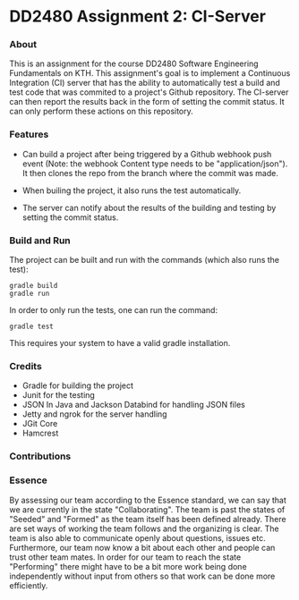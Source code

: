 # DD2480 Assignment 2: CI-Server

### About

This is an assignment for the course DD2480 Software Engineering Fundamentals on KTH. This assignment's goal is to implement a Continuous Integration (CI) server that has the ability to automatically test a build and test code that was commited to a project's Github repository. The CI-server can then report the results back in the form of setting the commit status. It can only perform these actions on this repository.

### Features

* Can build a project after being triggered by a Github webhook push event (Note: the webhook Content type needs to be "application/json"). It then clones the repo from the branch where the commit was made.

* When builing the project, it also runs the test automatically.

* The server can notify about the results of the building and testing by setting the commit status.


### Build and Run

The project can be built and run with the commands (which also runs the test):

```
gradle build
gradle run
```

In order to only run the tests, one can run the command:
```
gradle test
```

This requires your system to have a valid gradle installation.

### Credits

* Gradle for building the project
* Junit for the testing
* JSON In Java and Jackson Databind for handling JSON files
* Jetty and ngrok for the server handling
* JGit Core
* Hamcrest

### Contributions

### Essence

By assessing our team according to the Essence standard, we can say that we are currently in the state "Collaborating". The team is past the states of "Seeded" and "Formed" as the team itself has been defined already. There are set ways of working the team follows and the organizing is clear. The team is also able to communicate openly about questions, issues etc. Furthermore, our team now know a bit about each other and people can trust other team mates. In order for our team to reach the state "Performing" there might have to be a bit more work being done independently without input from others so that work can be done more efficiently.